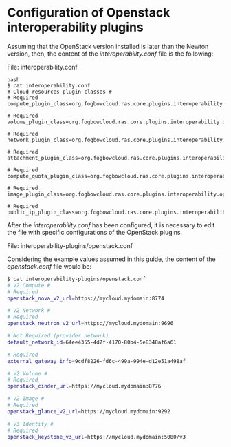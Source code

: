 # Configuration of Openstack interoperability plugins

Assuming that the OpenStack version installed is later than the Newton version, then, the content of the
*interoperability.conf* file is the following:

File: interoperability.conf

```
bash
$ cat interoperability.conf
# Cloud resources plugin classes #
# Required
compute_plugin_class=org.fogbowcloud.ras.core.plugins.interoperability.openstack.compute.v2.OpenStackComputePlugin

# Required
volume_plugin_class=org.fogbowcloud.ras.core.plugins.interoperability.openstack.volume.v2.OpenStackVolumePlugin

# Required
network_plugin_class=org.fogbowcloud.ras.core.plugins.interoperability.openstack.network.v2.OpenStackNetworkPlugin

# Required
attachment_plugin_class=org.fogbowcloud.ras.core.plugins.interoperability.openstack.attachment.v2.OpenStackAttachmentPlugin

# Required
compute_quota_plugin_class=org.fogbowcloud.ras.core.plugins.interoperability.openstack.quota.v2.OpenStackComputeQuotaPlugin

# Required
image_plugin_class=org.fogbowcloud.ras.core.plugins.interoperability.openstack.image.v2.OpenStackImagePlugin

# Required
public_ip_plugin_class=org.fogbowcloud.ras.core.plugins.interoperability.openstack.publicip.v2.OpenStackPublicIpPlugin
```

After the *interoperability.conf* has been configured, it is necessary to edit the file with specific 
configurations of the OpenStack plugins. 

File: interoperability-plugins/openstack.conf

Considering the example values assumed in this guide, the content of the *openstack.conf* file would be:

```bash
$ cat interoperability-plugins/openstack.conf
# V2 Compute #
# Required
openstack_nova_v2_url=https://mycloud.mydomain:8774

# V2 Network #
# Required
openstack_neutron_v2_url=https://mycloud.mydomain:9696

# Not Required (provider network)
default_network_id=64ee4355-4d7f-4170-80b4-5e8348af6a61

# Required
external_gateway_info=9cdf8226-fd6c-499a-994e-d12e51a498af

# V2 Volume #
# Required
openstack_cinder_url=https://mycloud.mydomain:8776

# V2 Image #
# Required
openstack_glance_v2_url=https://mycloud.mydomain:9292

# V3 Identity #
# Required
openstack_keystone_v3_url=https://mycloud.mydomain:5000/v3
```
